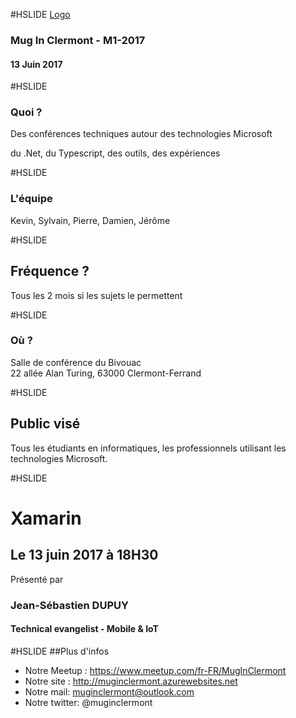 #HSLIDE
[Logo](assets/images/background.png)

### Mug In Clermont - M1-2017
#### 13 Juin 2017

#HSLIDE
### Quoi ?
Des conférences techniques autour des technologies Microsoft

du .Net, du Typescript, des outils, des expériences

#HSLIDE
### L'équipe
Kevin, Sylvain, Pierre, Damien, Jérôme

#HSLIDE
## Fréquence ?
Tous les 2 mois si les sujets le permettent

#HSLIDE
### Où ?
Salle de conférence du Bivouac <br />
22 allée Alan Turing, 63000 Clermont-Ferrand

#HSLIDE
## Public visé
Tous les étudiants en informatiques, les professionnels utilisant les technologies Microsoft.

#HSLIDE
# Xamarin 
## Le 13 juin 2017 à 18H30
Présenté par 
### Jean-Sébastien DUPUY 
#### Technical evangelist - Mobile & IoT

#HSLIDE
##Plus d'infos
* Notre Meetup : https://www.meetup.com/fr-FR/MugInClermont
* Notre site : http://muginclermont.azurewebsites.net
* Notre mail: muginclermont@outlook.com
* Notre twitter: @muginclermont
